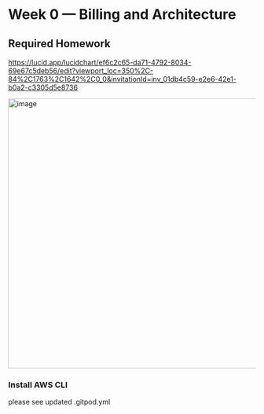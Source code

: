 # Week 0 — Billing and Architecture

## Required Homework
https://lucid.app/lucidchart/ef6c2c65-da71-4792-8034-69e67c5deb56/edit?viewport_loc=350%2C-84%2C1763%2C1642%2C0_0&invitationId=inv_01db4c59-e2e6-42e1-b0a2-c3305d5e8736

<img width="549" alt="image" src="https://user-images.githubusercontent.com/104549627/221376801-2cba6116-523a-4a5c-9a6e-cee7ffcc42eb.png">


### Install AWS CLI
please see updated .gitpod.yml
